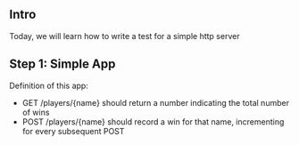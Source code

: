 ## Intro
Today, we will learn how to write a test for a simple http server

## Step 1: Simple App
Definition of this app:
- GET /players/{name} should return a number indicating the total number of wins
- POST /players/{name} should record a win for that name, incrementing for every subsequent POST